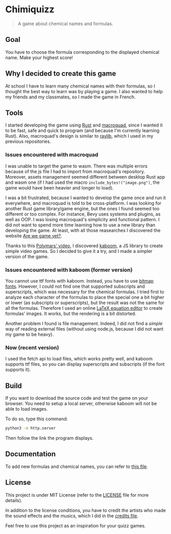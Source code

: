 # Chimiquizz

> A game about chemical names and formulas.


## Goal

You have to choose the formula corresponding to the displayed chemical name. Make your highest score!


## Why I decided to create this game

At school I have to learn many chemical names with their formulas, so I thought the best way to learn was by playing a game. I also wanted to help my friends and my classmates, so I made the game in French.


## Tools

I started developing the game using [Rust] and [macroquad], since I wanted it to be fast, safe and quick to program (and because I'm currently learning Rust). Also, macroquad's design is similar to [raylib], which I used in my previous repositories.


### Issues encountered with macroquad

I was unable to target the game to wasm. There was multiple errors because of the js file I had to import from macroquad's repository.
Moreover, assets management seemed different between desktop Rust app and wasm one (if I had used the macro `include_bytes!("image.png")`, the game would 
have been heavier and longer to load).

I was a bit frustrated, because I wanted to develop the game once and run it everywhere, and macroquad is told to be cross-platform.
I was looking for another Rust game library/game engine, but the ones I found seemed too different or too complex. 
For instance, Bevy uses systems and plugins, as well as OOP. I was losing macroquad's simplicity and functional pattern. 
I did not want to spend more time learning how to use a new library than developing the game. At least, with all those reasearches I discovered the website 
[Are we game yet?].

Thanks to this [Polymars' video], I discovered [kaboom], a JS library to create simple video games. 
So I decided to give it a try, and I made a simpler version of the game.


### Issues encountered with kaboom (former version)

You cannot use ttf fonts with kaboom. Instead, you have to use [bitmap fonts]. However, I could not
find one that supported subscripts and superscripts, which was necessary for the chemical formulas. I tried first to analyze each character of
the formulas to place the special one a bit higher or lower (as subscripts or superscripts), but the result was not the same for all the formulas. 
Therefore I used an online [LaTeX equation editor] to create formulas' images. 
It works, but the rendering is a bit distorted.

Another problem I found is file management. Indeed, I did not find a *simple* way of reading external files (without using node.js, because I did not
want my game to be heavy).


### Now (recent version)

I used the fetch api to load files, which works pretty well, and kaboom supports ttf files, so you can display superscripts and subscripts (if the font supports it).


## Build

If you want to download the source code and test the game on your browser. You need to setup a local server, otherwise kaboom will not be able to load images.

To do so, type this command:

```bash
python3 -m http.server
```

Then follow the link the program displays.


## Documentation

To add new formulas and chemical names, you can refer to [this file].


## License

This project is under MIT License (refer to the [LICENSE] file for more details).

In addition to the license conditions, you have to credit the artists who made the sound effects and the musics, which I did in the [credits file].

Feel free to use this project as an inspiration for your quizz games.


<!--- References --->
[Rust]: https://www.rust-lang.org/
[macroquad]: https://github.com/not-fl3/macroquad
[raylib]: https://github.com/raysan5/raylib
[Are we game yet?]: https://arewegameyet.rs/
[Polymars' video]: https://yewtu.be/watch?v=D1CKDpdsOTQ
[kaboom]: https://kaboomjs.com/
[bitmap fonts]: https://en.wikipedia.org/wiki/Computer_font#BITMAP
[LaTeX equation editor]: https://latex.codecogs.com/eqneditor/editor.php
[this file]: doc/formatting.md
[LICENSE]: LICENSE
[credits file]: assets/credits.txt
